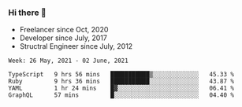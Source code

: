 ### Hi there 👋

- Freelancer since Oct, 2020
- Developer since July, 2017
- Structral Engineer since July, 2012

<!--START_SECTION:waka-->
```text
Week: 26 May, 2021 - 02 June, 2021

TypeScript   9 hrs 56 mins   ███████████▒░░░░░░░░░░░░░   45.33 % 
Ruby         9 hrs 36 mins   ███████████░░░░░░░░░░░░░░   43.87 % 
YAML         1 hr 24 mins    █▓░░░░░░░░░░░░░░░░░░░░░░░   06.41 % 
GraphQL      57 mins         █░░░░░░░░░░░░░░░░░░░░░░░░   04.40 % 
```
<!--END_SECTION:waka-->
